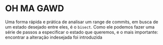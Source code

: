 # OH MA GAWD

Uma forma rápida e prática de analisar um range de commits, em busca de um estado desejado entre eles,
é o `bisect`. Como ele podemos fazer uma série de passos a especificar o estado que queremos, e o mais importante:
encontrar a alteração indesejada foi introduzida
